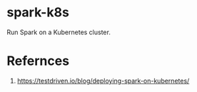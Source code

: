 # spark-k8s

Run Spark on a Kubernetes cluster.

# Refernces
1. https://testdriven.io/blog/deploying-spark-on-kubernetes/
 
